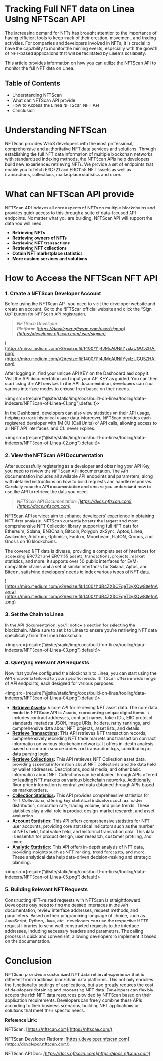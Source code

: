 # Tracking Full NFT data on Linea Using NFTScan API

The increasing demand for NFTs has brought attention to the importance of having efficient tools to keep track of their creation, movement, and trading activities. For companies and developers involved in NFTs, it is crucial to have the capability to monitor the minting events, especially with the growth of NFT-based applications that will be facilitated by Linea's scalability. 

This article provides information on how you can utilize the NFTScan API to monitor the full NFT data on Linea.

## Table of Contents

- Understanding NFTScan
- What can NFTScan API provide
- How to Access the Linea NFTScan NFT API
- Conclusion

# Understanding NFTScan

NFTScan provides Web3 developers with the most professional, comprehensive and authoritative NFT data services and solutions. Through establishing the full NFT data information of multiple blockchain networks with standardized indexing methods, the NFTScan APIs help developers build new experiences retrieving NFTs. We provide a set of endpoints that enable you to fetch ERC721 and ERC1155 NFT assets as well as transactions, collections, marketplace statistics and more.

# **What can NFTScan API provide**

NFTScan API indexes all core aspects of NFTs on multiple blockchains and provides quick access to this through a suite of data-focused API endpoints. No matter what you are building, NFTScan API will support the data you will need. 

- **Retrieving NFTs**
- **Retrieving owners of NFTs**
- **Retrieving NFT transactions**
- **Retrieving NFT collections**
- **Obtain NFT marketplace statistics**
- **More custom services and solutions**

# **How to Access the NFTScan NFT API**

### 1. **Create a NFTScan Developer Account**

Before using the NFTScan API, you need to visit the developer website and create an account. Go to the NFTScan official website and click the “Sign Up” button for NFTScan API registration.

> *NFTScan Developer Platform: [https://developer.nftscan.com/user/signup](https://developer.nftscan.com/user/signup)*
> 

![https://miro.medium.com/v2/resize:fit:1400/1*j4JMcAUNilYyuIzUGU5ZHA.png](https://miro.medium.com/v2/resize:fit:1400/1*j4JMcAUNilYyuIzUGU5ZHA.png)

After logging in, find your unique API KEY on the Dashboard and copy it. Visit the API documentation and input your API KEY as guided. You can then start using the API service. In the API documentation, developers can find various interface modes to choose from based on their needs.

<img src={require("@site/static/img/docs/build-on-linea/tooling/data-indexers/NFTScan-of-Linea-01.png").default}></img>

In the Dashboard, developers can also view statistics on their API usage, helping to track historical usage data. Moreover, NFTScan provides each registered developer with 1M CU (Call Units) of API calls, allowing access to all NFT API interfaces, and CU never expires.

<img src={require("@site/static/img/docs/build-on-linea/tooling/data-indexers/NFTScan-of-Linea-02.png").default}></img>

### **2. View the NFTScan API Documentation**

After successfully registering as a developer and obtaining your API Key, you need to review the NFTScan API documentation. The API documentation includes all available API endpoints and parameters, along with detailed instructions on how to build requests and handle responses. Carefully read the API documentation and ensure you understand how to use the API to retrieve the data you need.

> *NFTScan API Documentation: [https://docs.nftscan.com](https://docs.nftscan.com)*
> 

NFTScan API services aim to enhance developers’ experience in obtaining NFT data analysis. NFTScan currently boasts the largest and most comprehensive NFT Collection library, supporting full NFT data for Ethereum, Solana, BNBChain, Bitcoin, Polygon, zkSync, Aptos, Linea, Avalanche, Arbitrum, Optimism, Fantom, Moonbeam, PlatON, Cronos, and Gnosis on 16 blockchains.

The covered NFT data is diverse, providing a complete set of interfaces for accessing ERC721 and ERC1155 assets, transactions, projects, market statistics, and more. It supports over 50 public interfaces for EVM-compatible chains and a set of similar interfaces for Solana, Aptos, and Bitcoin, satisfying developers’ needs to index various types of NFT data.

![https://miro.medium.com/v2/resize:fit:1400/1*dB4ZXDCFqeT3yXQw80efnA.png](https://miro.medium.com/v2/resize:fit:1400/1*dB4ZXDCFqeT3yXQw80efnA.png)

### **3. Set the Chain to Linea**

In the API documentation, you'll notice a section for selecting the blockchain. Make sure to set it to Linea to ensure you're retrieving NFT data specifically from the Linea blockchain.

<img src={require("@site/static/img/docs/build-on-linea/tooling/data-indexers/NFTScan-of-Linea-03.png").default}></img>

### **4. Querying Relevant API Requests**

Now that you've configured the blockchain to Linea, you can start using the API endpoints tailored to your specific needs. NFTScan offers a wide range of API endpoints, each designed for various purposes.

<img src={require("@site/static/img/docs/build-on-linea/tooling/data-indexers/NFTScan-of-Linea-04.png").default}></img>

- **[Retrieve Assets](https://docs.nftscan.com/reference/evm/get-nfts-by-account):** A core API for retrieving NFT asset data. The core data model in NFTScan API is Assets, representing unique digital items. It includes contract addresses, contract names, token IDs, ERC protocol standards, metadata JSON, image URIs, holders, rarity rankings, and comprehensive data about NFT projects, asset lists, and details.
- **[Retrieve Transactions](https://docs.nftscan.com/reference/evm/get-transactions-by-account):** This API retrieves NFT transaction records, comprehensively recording NFT trade markets and transaction contract information on various blockchain networks. It offers in-depth analysis based on contract source codes and transaction logs, contributing to data parsing logic.
- **[Retrieve Collections](https://docs.nftscan.com/reference/evm/get-an-nft-collection):** This API retrieves NFT Collection asset data, providing essential information about NFT Collections and the data held by wallet addresses. Descriptions, social media, and other basic information about NFT Collections can be obtained through APIs offered by leading NFT markets on various blockchain networks. Additionally, floor price information is centralized data obtained through APIs based on market orders.
- **[Collection Statistics](https://docs.nftscan.com/reference/evm/collection-statistics):** This API provides comprehensive statistics for NFT Collections, offering key statistical indicators such as holder distribution, circulation rate, trading volume, and price trends. These statistics play a vital role in product design, market research, and asset evaluation.
- **[Account Statistics](https://docs.nftscan.com/reference/evm/account-overview-statistics):** This API offers comprehensive statistics for NFT user accounts, providing core statistical indicators such as the number of NFTs held, total value held, and historical transaction data. This data is essential for product design, user research, customer profiling, and more.
- **[Analytic Statistics](https://docs.nftscan.com/reference/evm/trade-ranking):** This API offers in-depth analysis of NFT data, providing insights such as NFT ranking, trend forecasts, and more. These analytical data help data-driven decision-making and strategic planning.

<img src={require("@site/static/img/docs/build-on-linea/tooling/data-indexers/NFTScan-of-Linea-05.png").default}></img>

### **5. Building Relevant NFT Requests**

Constructing NFT-related requests with NFTScan is straightforward. Developers only need to find the desired interfaces in the API documentation, review interface addresses, request methods, and parameters. Based on their programming language of choice, such as JavaScript, Python, Java, etc., developers can use the respective HTTP request libraries to send well-constructed requests to the interface addresses, including necessary headers and parameters. The calling process is quick and convenient, allowing developers to implement it based on the documentation.

# **Conclusion**

NFTScan provides a customized NFT data retrieval experience that is different from traditional blockchain data platforms. This not only enriches the functionality settings of applications, but also greatly reduces the cost of developers obtaining and processing NFT data. Developers can flexibly access the rich NFT data resources provided by NFTScan based on their application requirements. Developers can freely combine these APIs according to their business scenarios, building NFT applications or solutions that meet their specific needs.

**Reference Link:** 

NFTScan: [https://nftscan.com](https://nftscan.com/)

NFTScan Developer Platform: [https://developer.nftscan.com](https://developer.nftscan.com/)

NFTScan API Doc: *[https://docs.nftscan.com](https://docs.nftscan.com)*